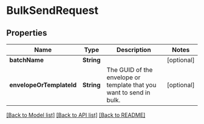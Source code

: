 # BulkSendRequest

## Properties
Name | Type | Description | Notes
------------ | ------------- | ------------- | -------------
**batchName** | **String** |  | [optional] 
**envelopeOrTemplateId** | **String** | The GUID of the envelope or template that you want to send in bulk. | [optional] 

[[Back to Model list]](../README.md#documentation-for-models) [[Back to API list]](../README.md#documentation-for-api-endpoints) [[Back to README]](../README.md)


